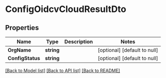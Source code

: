 # ConfigOidcvCloudResultDto

## Properties
Name | Type | Description | Notes
------------ | ------------- | ------------- | -------------
**OrgName** | **string** |  | [optional] [default to null]
**ConfigStatus** | **string** |  | [optional] [default to null]

[[Back to Model list]](../README.md#documentation-for-models) [[Back to API list]](../README.md#documentation-for-api-endpoints) [[Back to README]](../README.md)

